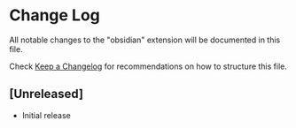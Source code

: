 # Change Log

All notable changes to the "obsidian" extension will be documented in this file.

Check [Keep a Changelog](http://keepachangelog.com/) for recommendations on how to structure this file.

## [Unreleased]

- Initial release

